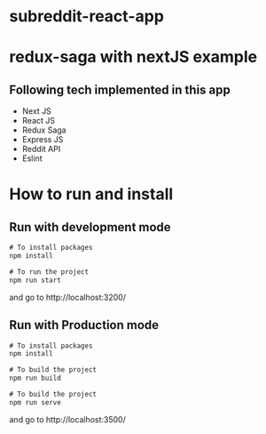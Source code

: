 # subreddit-react-app

# redux-saga with nextJS example

## Following tech implemented in this app

- Next JS
- React JS
- Redux Saga 
- Express JS
- Reddit API
- Eslint 

# How to run and install

## Run with development mode


```javascript
# To install packages
npm install

# To run the project
npm run start

```

and go to http://localhost:3200/


## Run with Production mode


```javascript
# To install packages
npm install

# To build the project
npm run build

# To build the project
npm run serve

```
and go to http://localhost:3500/


